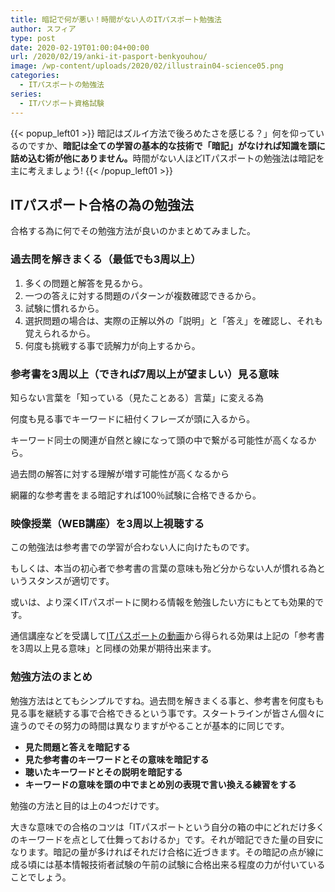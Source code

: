 ```yaml
---
title: 暗記で何が悪い！時間がない人のITパスポート勉強法
author: スフィア
type: post
date: 2020-02-19T01:00:04+00:00
url: /2020/02/19/anki-it-pasport-benkyouhou/
image: /wp-content/uploads/2020/02/illustrain04-science05.png
categories:
  - ITパスポートの勉強法
series:
  - ITパソポート資格試験
---
```


 {{< popup_left01 >}} 暗記はズルイ方法で後ろめたさを感じる？」何を仰っているのですか、<strong>暗記は全ての学習の基本的な技術で「暗記」がなければ知識を頭に詰め込む術が他にありません。</strong>時間がない人ほどITパスポートの勉強法は暗記を主に考えましょう! {{< /popup_left01 >}} 


## ITパスポート合格の為の勉強法

合格する為に何でその勉強方法が良いのかまとめてみました。

### 過去問を解きまくる（最低でも3周以上）</span>

  1. 多くの問題と解答を見るから。
  2. 一つの答えに対する問題のパターンが複数確認できるから。
  3. 試験に慣れるから。
  4. 選択問題の場合は、実際の正解以外の「説明」と「答え」を確認し、それも覚えられるから。
  5. 何度も挑戦する事で読解力が向上するから。

### 参考書を3周以上（できれば7周以上が望ましい）見る意味

知らない言葉を「知っている（見たことある）言葉」に変える為
  
何度も見る事でキーワードに紐付くフレーズが頭に入るから。
  
キーワード同士の関連が自然と線になって頭の中で繋がる可能性が高くなるから。
  
過去問の解答に対する理解が増す可能性が高くなるから
  
網羅的な参考書をまる暗記すれば100％試験に合格できるから。

### 映像授業（WEB講座）を3周以上視聴する

この勉強法は参考書での学習が合わない人に向けたものです。

もしくは、本当の初心者で参考書の言葉の意味も殆ど分からない人が慣れる為というスタンスが適切です。

或いは、より深くITパスポートに関わる情報を勉強したい方にもとても効果的です。

通信講座などを受講して[ITパスポートの動画][1]から得られる効果は上記の「参考書を3周以上見る意味」と同様の効果が期待出来ます。

### 勉強方法のまとめ

勉強方法はとてもシンプルですね。過去問を解きまくる事と、参考書を何度もも見る事を継続する事で合格できるという事です。スタートラインが皆さん個々に違うのでその努力の時間は異なりますがやることが基本的に同じです。

  * **見た問題と答えを暗記する**
  * **見た参考書のキーワードとその意味を暗記する**
  * **聴いたキーワードとその説明を暗記する**
  * **キーワードの意味を頭の中でまとめ別の表現で言い換える練習をする**

勉強の方法と目的は上の4つだけです。

大きな意味での合格のコツは「ITパスポートという自分の箱の中にどれだけ多くのキーワードを点として仕舞っておけるか」です。それが暗記できた量の目安になります。暗記の量が多ければそれだけ合格に近づきます。その暗記の点が線に成る頃には基本情報技術者試験の午前の試験に合格出来る程度の力が付いていることでしょう。

 [1]: /2020/02/09/it-pasport-tusin-kouza/
